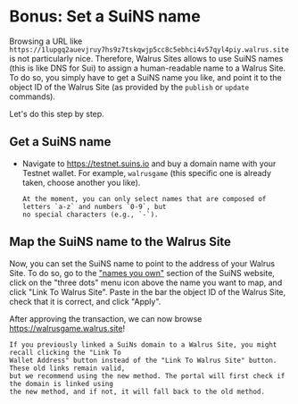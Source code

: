 # Bonus: Set a SuiNS name

Browsing a URL like `https://1lupgq2auevjruy7hs9z7tskqwjp5cc8c5ebhci4v57qyl4piy.walrus.site` is not
particularly nice. Therefore, Walrus Sites allows to use SuiNS names (this is like DNS for Sui) to
assign a human-readable name to a Walrus Site. To do so, you simply have to get a SuiNS name you
like, and point it to the object ID of the Walrus Site (as provided by the `publish` or `update`
commands).

Let's do this step by step.

## Get a SuiNS name

- Navigate to <https://testnet.suins.io> and buy a domain name with your Testnet wallet. For
  example, `walrusgame` (this specific one is already taken, choose another you like).

  ```admonish note
  At the moment, you can only select names that are composed of letters `a-z` and numbers `0-9`, but
  no special characters (e.g., `-`).
  ```

## Map the SuiNS name to the Walrus Site

Now, you can set the SuiNS name to point to the address of your Walrus Site. To do so, go to the
["names you own"](https://testnet.suins.io/account/my-names) section of the SuiNS website, click on
the "three dots" menu icon above the name you want to map, and click "Link To Walrus Site". Paste
in the bar the object ID of the Walrus Site, check that it is correct, and click "Apply".

After approving the transaction, we can now browse <https://walrusgame.walrus.site>!

``` admonish warning title="Backwards compatibility"
If you previously linked a SuiNs domain to a Walrus Site, you might recall clicking the "Link To
Wallet Address" button instead of the "Link To Walrus Site" button. These old links remain valid,
but we recommend using the new method. The portal will first check if the domain is linked using
the new method, and if not, it will fall back to the old method.
```
